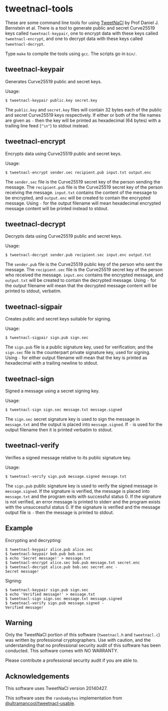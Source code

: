 # tweetnacl-tools

These are some command line tools for using [TweetNaCl](http://tweetnacl.cr.yp.to/index.html) by Prof Daniel J. Bernstein et al. There is a tool to generate public and secret Curve25519 keys called `tweetnacl-keypair`, one to encrypt data with these keys called `tweetnacl-encrypt`, and one to decrypt data with these keys called `tweetnacl-decrypt`.

Type `make` to compile the tools using `gcc`. The scripts go in `bin/`.

## tweetnacl-keypair

Generates Curve25519 public and secret keys.

Usage:

```shell
$ tweetnacl-keypair public.key secret.key
```

The `public.key` and `secret.key` files will contain 32 bytes each of the public and secret Curve25519 keys respectively. If either or both of the file names are given as `-` then the key will be printed as hexadecimal (64 bytes) with a trailing line feed (`"\n"`) to stdout instead.

## tweetnacl-encrypt

Encrypts data using Curve25519 public and secret keys.

Usage:

```shell
$ tweetnacl-encrypt sender.sec recipient.pub input.txt output.enc
```

The `sender.sec` file is the Curve25519 secret key of the person sending the message. The `recipient.pub` file is the Curve25519 secret key of the person receiving the message. `input.txt` contains the content of the message to be encrypted, and `output.enc` will be created to contain the encrypted message. Using `-` for the output filename will mean hexadecimal encrypted message content will be printed instead to stdout.

## tweetnacl-decrypt

Decrypts data using Curve25519 public and secret keys.

Usage:

```shell
$ tweetnacl-decrypt sender.pub recipient.sec input.enc output.txt
```

The `sender.pub` file is the Curve25519 public key of the person who sent the message. The `recipient.sec` file is the Curve25519 secret key of the person who received the message. `input.enc` contains the encrypted message, and `output.txt` will be created to contain the decrypted message. Using `-` for the output filename will mean that the decrypted message content will be printed to stdout, verbatim.

## tweetnacl-sigpair

Creates public and secret keys suitable for signing.

Usage:

```shell
$ tweetnacl-sigpair sign.pub sign.sec
```

The `sign.pub` file is a public signature key, used for verification; and the `sign.sec` file is the counterpart private signature key, used for signing. Using `-` for either output filename will mean that the key is printed as hexadecimal with a trailing newline to stdout.

## tweetnacl-sign

Signed a message using a secret signing key.

Usage:

```shell
$ tweetnacl-sign sign.sec message.txt message.signed
```

The `sign.sec` secret signature key is used to sign the message in `message.txt` and the output is placed into `message.signed`. If `-` is used for the output filename then it is printed verbatim to stdout.

## tweetnacl-verify

Verifies a signed message relative to its public signature key.

Usage:

```shell
$ tweetnacl-verify sign.pub message.signed message.txt
```

The `sign.pub` public signature key is used to verify the signed message in `message.signed`. If the signature is verified, the message is placed into `message.txt` and the program exits with successful status 0. If the signature is not verified, an error message is printed to stderr and the program exists with the unsuccessful status 0. If the signature is verified and the message output file is `-` then the message is printed to stdout.

## Example

Encrypting and decrypting:

```shell
$ tweetnacl-keypair alice.pub alice.sec
$ tweetnacl-keypair bob.pub bob.sec
$ echo 'Secret message!' > message.txt
$ tweetnacl-encrypt alice.sec bob.pub message.txt secret.enc
$ tweetnacl-decrypt alice.pub bob.sec secret.enc -
Secret message!
```

Signing:

```shell
$ tweetnacl-keypair sign.pub sign.sec
$ echo 'Verified message!' > message.txt
$ tweetnacl-sign sign.sec message.txt message.signed
$ tweetnacl-verify sign.pub message.signed -
Verified message!
```

## Warning

Only the TweetNaCl portion of this software (`tweetnacl.h` and `tweetnacl.c`) was written by professional cryptographers. Use with caution, and the understanding that no professional security audit of this software has been conducted. This software comes with NO WARRANTY.

Please contribute a professional security audit if you are able to.

## Acknowledgements

This software uses TweetNaCl version 20140427.

This software uses the `randombytes` implementation from [@ultramancool/tweetnacl-usable](https://github.com/ultramancool/tweetnacl-usable).
